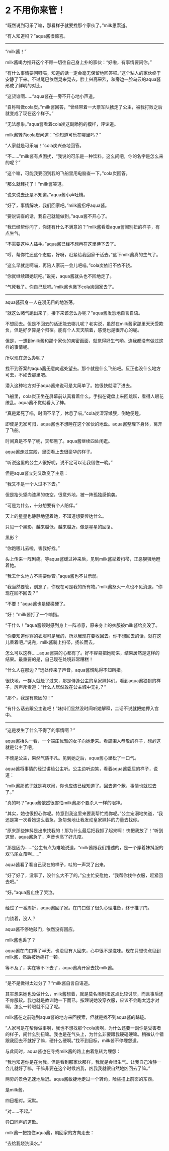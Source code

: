 # 2 不用你来管！

“既然说到可乐了嘛，那看样子就要找那个家伙了。”milk思索道。

“有人知道吗？”aqua酱很惊喜。

---

“milk酱！”

milk酱竭力推开这个不顾一切往自己身上扑的家伙：“好啦，有事情要问你。”

“有什么事情要问呀喵，知道的话一定会毫无保留地回答喵。”这个粘人的家伙终于安静了下来。不过尾巴依然晃来晃去，脸上兴高采烈，和旁边一脸乌云的aqua酱形成了鲜明的对比。

“这货谁啊……”aqua酱在一旁不开心地小声道。

“自称叫做cola炭。”milk酱回答，“曾经带着一大票军队掳走了公主，被我打败之后就变成了现在这个样子。”

“无法想象。”aqua酱看着cola炭这副舔狗的模样，评论道。

milk酱转向cola炭问道：“你知道可乐在哪里吗？”

“人家就是可乐喵！”cola炭兴奋地回答。

“不……”milk酱有点困扰，“我说的可乐是一种饮料。这么问吧，你的名字是怎么来的呢？”

“这个嘛，可能我要回到我的飞船里用电脑查一下。”cola炭回答。

“那么就拜托了！”milk酱笑道。

“说来说去还是不知道。”aqua酱小声吐槽。

“好了，事情解决，我们回家吧。”milk酱招呼aqua酱。

“要说调查的话，我自己就能做到。”aqua酱不开心了。

“我已经帮你问了，你还有什么不满意的？”milk酱看着aqua酱闹别扭的样子，有点生气。

“不需要这种人插手。”aqua酱已经不想再在这里待下去了。

“哼，帮你忙还这个态度，好呀，赶紧给我回家干活去。”这下milk酱真的生气了。

“这么早就走啊喵，再陪人家玩一会儿吧喵。”cola炭依旧不依不饶。

“你就继续跟她玩吧。”说完，aqua酱就头也不回地走了。

“气死我了。你自己玩吧。”milk酱也撇下cola炭回家去了。

---

aqua酱孤身一人在漫无目的地游荡。

“就这么赌气跑出来了，接下来该怎么办呢？”aqua酱发愁地自言自语。

不想回去。但是不回去的话还能去哪儿呢？老实说，虽然在milk酱家那里天天受欺负，但是好歹算是个归宿。能有个人天天陪着，感觉也是很开心的呢。

但是，一想到milk酱和那个家伙的亲密画面，就觉得好生气哟。连我都没有做过这样的事情呢。

所以现在怎么办呢？

找不到答案的aqua酱无意向远处望去。那个就是什么飞船吧。反正也没什么地方可去，不如去那里吧。

潜入这种地方对于aqua酱来说可是太简单了。她很快就溜了进去。

飞船里，cola炭正坐在屏幕前认真看着什么。手指在键盘上来回跳跃，看得人眼花缭乱。aqua酱不觉就看入了神。

“真是累死了喵，时间不早了，休息了喵。”cola炭深深懒腰，倒地便睡。

即使是无家可归，aqua酱也不想睡在这个家伙的地盘。aqua酱整理下身体，离开了飞船。

时间真是不早了呢，天都黑了。aqua酱继续四处闲逛。

aqua酱走过宫殿，里面看上去很豪华的样子。

“听说这里的公主人很好呢，说不定可以让我借住一晚。”

但是aqua酱立刻又改变了主意：

“我又不是一个人过不下去。”

但是抬头望向漆黑的夜空，很意外地，被一阵孤独感偷袭。

“可是为什么，十分想要有个人陪伴。”

天上的星星也静静地望着她，不知道想要传达什么。

只见一个黑影，越来越低，越来越近，像是星星的回复。

黑影？

“你跑哪儿去啦，害我好找。”

头上传来一阵剧痛。等aqua酱缓过神来后，见到milk酱举着扫帚，正恶狠狠地瞪着她。

“我去什么地方不需要你管。”aqua酱也不甘示弱。

“我当然要管，别忘了，你现在可是我的所有物。”milk酱怒火一点也不见消退，“你现在回不回去？”

“不要！”aqua酱也是硬碰硬了。

“好！”milk酱打了一个响指。

“干什么！”aqua酱顿时感到身上一阵凉意，原来身上的衣服被milk酱给变没了。

“你要知道你穿的衣服可是我的，所以我现在要收回去。你不想回去的话，就在这儿呆着吧。”说完，milk酱骑上扫帚，扬长而去。

怎么可以这样……aqua酱哭的心都有了。好不容易把她盼来，结果居然是这样的结果。最重要的是，自己现在处境非常糟糕！

“什么人在那边？”远处传来了声音。aqua酱慌乱得不知所措。

很快地，一群人就赶了过来，那是侍逢公主的皇家妹抖们。看到aqua酱狼狈的样子，厉声斥责道：“什么人居然敢在公主城中无礼？”

“那个，我是有原因的！”

“有什么话去跟公主说吧！”妹抖们显然没时间听她解释，二话不说就把她押入宫中。

---

“这是发生了什么不得了的事情啊？”

aqua酱抬头一看，一个端庄优雅的女子向她走来。看周围人恭敬的样子，想必这就是公主了吧。

不愧是公主，果然气质不凡。见到她之后，aqua酱心里松了一口气。

aqua酱将事情的经过讲给公主听。公主边听边笑，看着aqua酱委屈的样子，说道：

“milk酱那孩子就是喜欢闹，你也应该已经知道了。回去道个歉，事情也就过去了。”

“真的吗？”aqua酱依然很害怕milk酱那个要杀人一样的眼神。

“其实，她也很担心你呢。特意到我这里来要我帮忙找你呢。”公主宠溺地笑道，“我还是第一次看她这么着急，急匆匆地让我发动皇家妹抖的力量去找你。

“原来那些妹抖是出来找我的！那为什么最后把我抓了起来啊！快把我放了！”听到这里，aqua酱急了，声音也高了好几度。

“那是因为……”公主有点为难地说道，“milk酱跟我们描述的，是一个穿着妹抖服的双马尾女孩啊……”

aqua酱看了看自己现在的样子，哇的一声哭了出来。

“好了好了，没事了，没什么大不了的。”公主忙安慰她，“我帮你找件衣服，赶紧回去吧。”

“好。”aqua酱止住了哭泣。

---

经过了一番周折，aqua酱回了家。在门口做了很久心理准备，终于推了门。

门锁着，没人？

aqua酱不停地敲门，依然没有回应。

milk酱也丢了？

aqua酱在门口等了半天，也没见有人回来，心中很不是滋味。现在只想快点见到milk酱，然后被她痛打一顿。

等不及了，实在等不下去了，aqua酱离开家去找milk酱。

---

“是不是做得太过分了？”milk酱自言自语道。

其实想来她也没做什么，milk酱想着，就是莫名闹别扭这点比较讨厌，而且事后还不肯服软。我也就是教训她一下而已。按理说她没穿衣服，应该不会跑太远才对啊，怎么一转眼就不见了呢。

milk酱在之前碰到aqua酱的地方来回搜索，但就是找不到aqua酱的踪迹。

“人家可是在帮你做事啊，我也不想找那个cola炭啊，为什么还要一副你是受害者的样子，闹什么别扭嘛。我也是在气头上，为什么非要跟我硬碰硬嘛。稍微认个错跟我回去不就好了嘛，硬什么硬啊。”找不到目标，milk酱不停埋怨道。

与此同时，aqua酱也在寻找milk酱的路上由着急转为埋怨：

“我也知道你是在为我。但是看到那家伙那样，我就是会很生气。让我自己冷静一会儿就好了嘛，干嘛非要在这个时候凶我，凶我我就很自然地凶回去了嘛。”

两旁的景色迅速地后退。aqua酱敏捷地走过一个转角，险些撞上前面的东西。

是milk酱。

四目相对。沉默。

“对……不起。”

异口同声的道歉。

milk酱一把拉住aqua酱，朝回家的方向走去：

“去给我烧洗澡水。”
